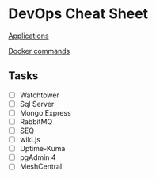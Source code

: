 # DevOps Cheat Sheet

[Applications](apps/README.md)

[Docker commands](commands/docker.md)

## Tasks

- [ ] Watchtower
- [ ] Sql Server
- [ ] Mongo Express
- [ ] RabbitMQ
- [ ] SEQ
- [ ] wiki.js
- [ ] Uptime-Kuma
- [ ] pgAdmin 4
- [ ] MeshCentral
